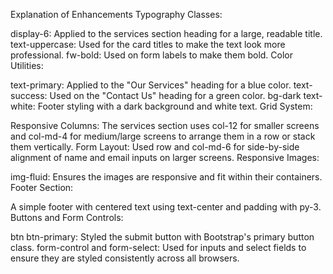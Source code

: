Explanation of Enhancements
Typography Classes:

display-6: Applied to the services section heading for a large, readable title.
text-uppercase: Used for the card titles to make the text look more professional.
fw-bold: Used on form labels to make them bold.
Color Utilities:

text-primary: Applied to the "Our Services" heading for a blue color.
text-success: Used on the "Contact Us" heading for a green color.
bg-dark text-white: Footer styling with a dark background and white text.
Grid System:

Responsive Columns: The services section uses col-12 for smaller screens and col-md-4 for medium/large screens to arrange them in a row or stack them vertically.
Form Layout: Used row and col-md-6 for side-by-side alignment of name and email inputs on larger screens.
Responsive Images:

img-fluid: Ensures the images are responsive and fit within their containers.
Footer Section:

A simple footer with centered text using text-center and padding with py-3.
Buttons and Form Controls:

btn btn-primary: Styled the submit button with Bootstrap's primary button class.
form-control and form-select: Used for inputs and select fields to ensure they are styled consistently across all browsers.
